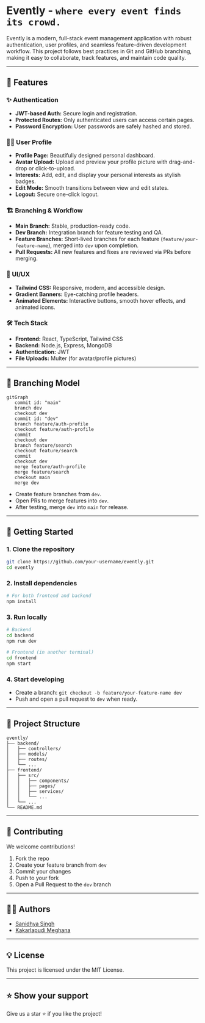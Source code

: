 # Evently - ` where every event finds its crowd. `

Evently is a modern, full-stack event management application with robust authentication, user profiles, and seamless feature-driven development workflow. This project follows best practices in Git and GitHub branching, making it easy to collaborate, track features, and maintain code quality.

---

## 🚀 Features

### ✨ Authentication
- **JWT-based Auth:** Secure login and registration.
- **Protected Routes:** Only authenticated users can access certain pages.
- **Password Encryption:** User passwords are safely hashed and stored.

### 🧑‍💻 User Profile
- **Profile Page:** Beautifully designed personal dashboard.
- **Avatar Upload:** Upload and preview your profile picture with drag-and-drop or click-to-upload.
- **Interests:** Add, edit, and display your personal interests as stylish badges.
- **Edit Mode:** Smooth transitions between view and edit states.
- **Logout:** Secure one-click logout.

### 🏗️ Branching & Workflow
- **Main Branch:** Stable, production-ready code.
- **Dev Branch:** Integration branch for feature testing and QA.
- **Feature Branches:** Short-lived branches for each feature (`feature/your-feature-name`), merged into `dev` upon completion.
- **Pull Requests:** All new features and fixes are reviewed via PRs before merging.

### 🎨 UI/UX
- **Tailwind CSS:** Responsive, modern, and accessible design.
- **Gradient Banners:** Eye-catching profile headers.
- **Animated Elements:** Interactive buttons, smooth hover effects, and animated icons.

### 🛠️ Tech Stack
- **Frontend:** React, TypeScript, Tailwind CSS
- **Backend:** Node.js, Express, MongoDB
- **Authentication:** JWT
- **File Uploads:** Multer (for avatar/profile pictures)

---

## 🌳 Branching Model

```mermaid
gitGraph
   commit id: "main"
   branch dev
   checkout dev
   commit id: "dev"
   branch feature/auth-profile
   checkout feature/auth-profile
   commit
   checkout dev
   branch feature/search
   checkout feature/search
   commit
   checkout dev
   merge feature/auth-profile
   merge feature/search
   checkout main
   merge dev
```

- Create feature branches from `dev`.
- Open PRs to merge features into `dev`.
- After testing, merge `dev` into `main` for release.

---

## 🚦 Getting Started

### 1. **Clone the repository**
```bash
git clone https://github.com/your-username/evently.git
cd evently
```

### 2. **Install dependencies**
```bash
# For both frontend and backend
npm install
```

### 3. **Run locally**
```bash
# Backend
cd backend
npm run dev

# Frontend (in another terminal)
cd frontend
npm start
```

### 4. **Start developing**
- Create a branch: `git checkout -b feature/your-feature-name dev`
- Push and open a pull request to `dev` when ready.

---

## 📁 Project Structure

```
evently/
├── backend/
│   ├── controllers/
│   ├── models/
│   ├── routes/
│   └── ...
├── frontend/
│   ├── src/
│   │   ├── components/
│   │   ├── pages/
│   │   ├── services/
│   │   └── ...
│   └── ...
└── README.md
```

---

## 📝 Contributing

We welcome contributions!  
1. Fork the repo  
2. Create your feature branch from `dev`  
3. Commit your changes  
4. Push to your fork  
5. Open a Pull Request to the `dev` branch

---

## 🦸‍♂️ Authors

- [Sanidhya Singh](https://github.com/ssanidhya0407)
- [Kakarlapudi Meghana](https://github.com/Meghana1708)

---

## 💡 License

This project is licensed under the MIT License.

---

## ⭐️ Show your support

Give us a star ⭐️ if you like the project!
